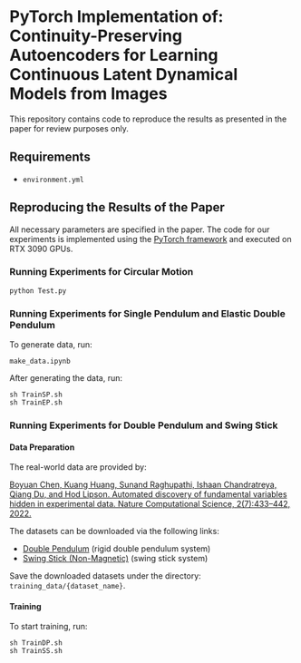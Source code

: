 # PyTorch Implementation of: Continuity-Preserving Autoencoders for Learning Continuous Latent Dynamical Models from Images

This repository contains code to reproduce the results as presented in the paper for review purposes only.

## Requirements 
* `environment.yml`

## Reproducing the Results of the Paper
All necessary parameters are specified in the paper. The code for our experiments is implemented using the [PyTorch framework](https://openreview.net/pdf?id=BJJsrmfCZ) and executed on RTX 3090 GPUs.

### Running Experiments for Circular Motion
```
python Test.py
```

### Running Experiments for Single Pendulum and Elastic Double Pendulum
To generate data, run:
```
make_data.ipynb
```
After generating the data, run:
```
sh TrainSP.sh
sh TrainEP.sh
```

### Running Experiments for Double Pendulum and Swing Stick
#### Data Preparation
The real-world data are provided by:

[Boyuan Chen, Kuang Huang, Sunand Raghupathi, Ishaan Chandratreya, Qiang Du, and Hod Lipson. Automated discovery of fundamental variables hidden in experimental data. Nature Computational Science, 2(7):433–442, 2022.](https://www.cs.columbia.edu/~bchen/neural-state-variables/)

The datasets can be downloaded via the following links:

- [Double Pendulum](https://drive.google.com/file/d/1QEtk4JjnRysIEjtkZIKBjACu_IiTAdX6/view?usp=sharing) (rigid double pendulum system)
- [Swing Stick (Non-Magnetic)](https://drive.google.com/file/d/1BfeGW4XTFyGdyBO0G_YnSnRyJGu2WRnc/view?usp=sharing) (swing stick system)

Save the downloaded datasets under the directory: `training_data/{dataset_name}`.

#### Training
To start training, run:
```
sh TrainDP.sh
sh TrainSS.sh
```
 